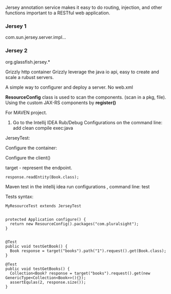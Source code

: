 Jersey annotation service makes it easy to do routing, injection, and other functions important to a RESTful web application.


### Jersey 1

com.sun.jersey.server.impl...

### Jersey 2

org.glassfish.jersey.*


Grizzly http container
Grizzly leverage the java io api, easy to create and scale a rubust servers.

A simple way to configurer and deploy a server.
No web.xml


**ResourceConfig** class is used to scan the components. (scan in a pkg, file).
Using the custom JAX-RS components by **register()**

For MAVEN project.
1. Go to the Intellij IDEA
Rub/Debug Configurations
on the command line: add clean compile exec:java


JerseyTest:

Configure the container:


Configure the client()

target - represent the endpoint.

    response.readEntity(Book.class);

Maven test in the intellij idea
run configurations , command line: test

Tests syntax:

    MyResourceTest extends JerseyTest


    protected Application configure() {
      return new ResourceConfig().packages("com.pluralsight");
    }


    @Test
    public void testGetBook() {
      Book response = target("books").path("1").request().get(Book.class);
    }

    @Test
    public void testGetBooks() {
      Collection<Book? response = target("books").request().get(new GenericType<Collection<Book>>(){});
      assertEqulas(2, response.size());
    }
